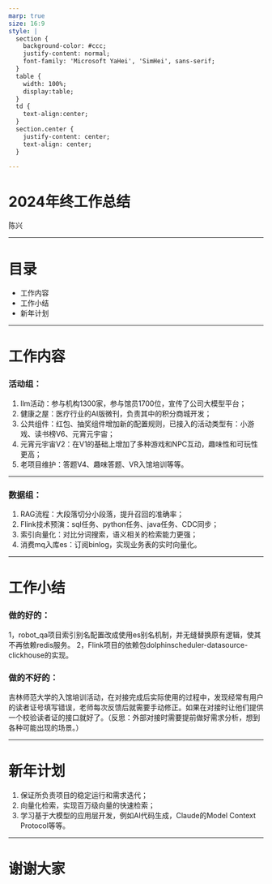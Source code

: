 ```yaml
---
marp: true
size: 16:9
style: |
  section {
    background-color: #ccc;
    justify-content: normal;
    font-family: 'Microsoft YaHei', 'SimHei', sans-serif;
  }
  table {
    width: 100%;
    display:table;
  }
  td { 
    text-align:center;
  }
  section.center {
    justify-content: center;
    text-align: center;
  }

---
```

<!-- _class: center -->
# 2024年终工作总结
陈兴

---
# 目录
* 工作内容
* 工作小结
* 新年计划

---
# 工作内容
### 活动组：
1. llm活动：参与机构1300家，参与馆员1700位，宣传了公司大模型平台；
2. 健康之屋：医疗行业的AI版微刊，负责其中的积分商城开发；
3. 公共组件：红包、抽奖组件增加新的配置规则，已接入的活动类型有：小游戏、读书榜V6、元宵元宇宙；
4. 元宵元宇宙V2：在V1的基础上增加了多种游戏和NPC互动，趣味性和可玩性更高；
5. 老项目维护：答题V4、趣味答题、VR入馆培训等等。

---
### 数据组：
1. RAG流程：大段落切分小段落，提升召回的准确率；
2. Flink技术预演：sql任务、python任务、java任务、CDC同步；
3. 索引向量化：对比分词搜索，语义相关的检索能力更强；
4. 消费mq入库es：订阅binlog，实现业务表的实时向量化。

---
# 工作小结
### 做的好的：
1，robot_qa项目索引别名配置改成使用es别名机制，并无缝替换原有逻辑，使其不再依赖redis服务。
2，Flink项目的依赖包dolphinscheduler-datasource-clickhouse的实现。

### 做的不好的：
吉林师范大学的入馆培训活动，在对接完成后实际使用的过程中，发现经常有用户的读者证号填写错误，老师每次反馈后就需要手动修正。如果在对接时让他们提供一个校验读者证的接口就好了。（反思：外部对接时需要提前做好需求分析，想到各种可能出现的场景。）

---
# 新年计划
1. 保证所负责项目的稳定运行和需求迭代；
2. 向量化检索，实现百万级向量的快速检索；
3. 学习基于大模型的应用层开发，例如AI代码生成，Claude的Model Context Protocol等等。

---
<!-- _class: center -->
# 谢谢大家
